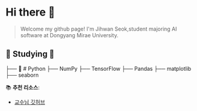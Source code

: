 # Hi there 👋
>Welcome my github page!
>I'm Jihwan Seok,student majoring AI software at Dongyang Mirae University.
  
  
  ## 📖 Studying 📖  
├── 🐍 # Python
    ├── NumPy
    ├── TensorFlow
    ├── Pandas
    ├── matplotlib
    ├── seaborn



📚 **추천 리소스**:  
- [교수님 깃허브](https://github.com/ai7dnn)
   
